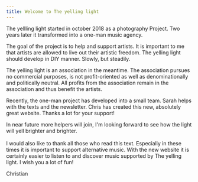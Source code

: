 ```yaml
---
title: Welcome to The yelling light
---
```

The yellling light started in october 2018 as a photography Project. Two years later it transformed into a one-man music agency. 

The goal of the project is to help and support artists. It is important to me that artists are allowed to live out their artistic freedom. The yelling light should develop in DIY manner. Slowly, but steadily.

The yelling light is an association in the meantime. The association pursues no commercial purposes, is not profit-oriented as well as denominationally and politically neutral. All profits from the association remain in the association and thus benefit the artists.

Recently, the one-man project has developed into a small team. Sarah helps with the texts and the newsletter. Chris has created this new, absolutely great website. Thanks a lot for your support!

In near future more helpers will join, I'm looking forward to see how the light will yell brighter and brighter.\
\
I would also like to thank all those who read this text. Especially in these times it is important to support alternative music. With the new website it is certainly easier to listen to and discover music supported by The yelling light. I wish you a lot of fun!

Christian